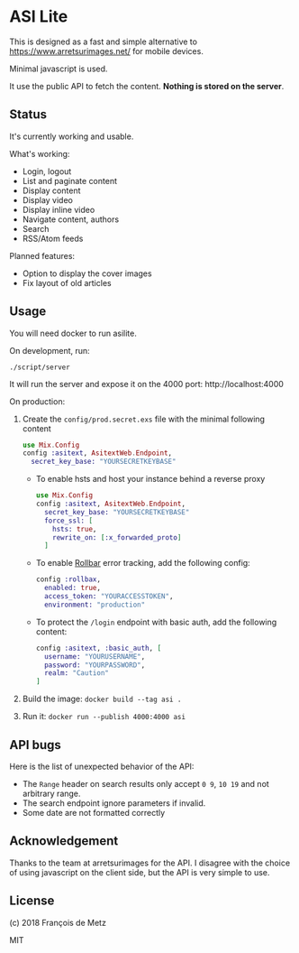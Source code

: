 # ASI Lite

This is designed as a fast and simple alternative to https://www.arretsurimages.net/ for mobile devices.

Minimal javascript is used.

It use the public API to fetch the content. **Nothing is stored on the server**.

## Status

It's currently working and usable.

What's working:

- Login, logout
- List and paginate content
- Display content
- Display video
- Display inline video
- Navigate content, authors
- Search
- RSS/Atom feeds

Planned features:

- Option to display the cover images
- Fix layout of old articles

## Usage

You will need docker to run asilite.

On development, run:

    ./script/server

It will run the server and expose it on the 4000 port: http://localhost:4000

On production:

1. Create the `config/prod.secret.exs` file with the minimal following content

    ```elixir
    use Mix.Config
    config :asitext, AsitextWeb.Endpoint,
      secret_key_base: "YOURSECRETKEYBASE"
    ```

   - To enable hsts and host your instance behind a reverse proxy

        ```elixir
        use Mix.Config
        config :asitext, AsitextWeb.Endpoint,
          secret_key_base: "YOURSECRETKEYBASE"
          force_ssl: [
            hsts: true,
            rewrite_on: [:x_forwarded_proto]
          ]
        ```

   - To enable [Rollbar][] error tracking, add the following config:

        ```elixir
        config :rollbax,
          enabled: true,
          access_token: "YOURACCESSTOKEN",
          environment: "production"
        ```

   - To protect the `/login` endpoint with basic auth, add the following content:

        ```elixir
        config :asitext, :basic_auth, [
          username: "YOURUSERNAME",
          password: "YOURPASSWORD",
          realm: "Caution"
        ]
        ```

1. Build the image: `docker build --tag asi .`
1. Run it: `docker run --publish 4000:4000 asi`

## API bugs

Here is the list of unexpected behavior of the API:

- The `Range` header on search results only accept `0 9`, `10 19` and not arbitrary range.
- The search endpoint ignore parameters if invalid.
- Some date are not formatted correctly

## Acknowledgement

Thanks to the team at arretsurimages for the API. I disagree with the choice of using javascript on the client side, but the API is very simple to use.

## License

(c) 2018 François de Metz

MIT

[Rollbar]: https://rollbar.com/
